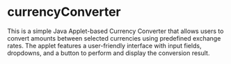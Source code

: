 # currencyConverter
This is a simple Java Applet-based Currency Converter that allows users to convert amounts between selected currencies using predefined exchange rates. The applet features a user-friendly interface with input fields, dropdowns, and a button to perform and display the conversion result.

